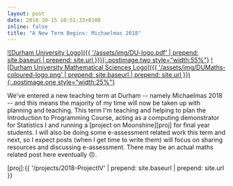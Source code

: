 ```yaml
---
layout: post
date: 2018-10-15 10:51:33+0100
inline: false
title: "A New Term Begins: Michaelmas 2018"
---
```

[![Durham University Logo]({{ '/assets/img/DU-logo.pdf' | prepend: site.baseurl | prepend: site.url }}){:.postimage.two style="width:55%"}][DU]
[![Durham University Mathematical Sciences Logo]({{ '/assets/img/DUMaths-coloured-logo.png' | prepend: site.baseurl | prepend: site.url }}){:.postimage.one style="width:25%"}][DUMath]

We've entered a new teaching term at Durham -- namely Michaelmas 2018 -- and this means the majority of my time will now be taken up with planning and teaching. This term I'm teaching and helping to plan the Introduction to Programming Course, acting as a computing demonstrator for Statistics I and running a [project on Moonshine][proj] for final year students. I will also be doing some e-assessment related work this term and next, so I expect posts (when I get time to write them) will focus on sharing resources and discussing e-assessment. There may be an actual maths related post here eventually :persevere:.

[DU]:https://dur.ac.uk
[DUMath]:https://maths.dur.ac.uk
[proj]:{{ '/projects/2018-ProjectIV' | prepend: site.baseurl | prepend: site.url }}